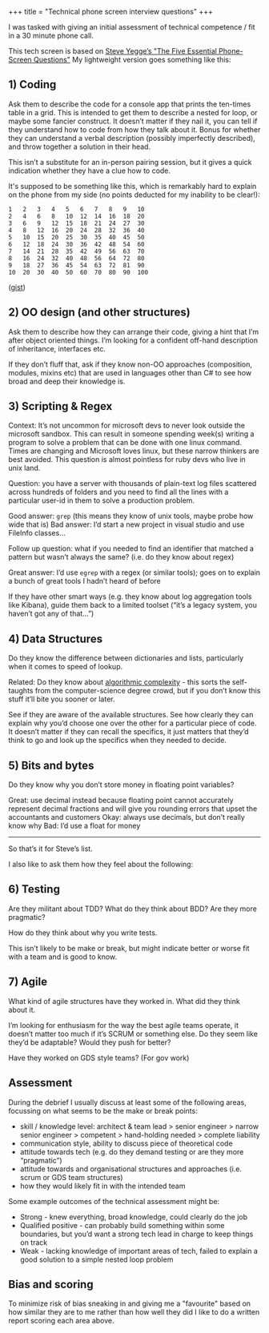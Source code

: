 +++
title = "Technical phone screen interview questions"
+++

I was tasked with giving an initial assessment of technical competence / fit in a 30 minute phone call.

This tech screen is based on [Steve Yegge’s "The Five Essential Phone-Screen Questions"](https://sites.google.com/site/steveyegge2/five-essential-phone-screen-questions)
My lightweight version goes something like this:

## 1) Coding

Ask them to describe the code for a console app that prints the ten-times table in a grid. This is intended to get them to describe a nested for loop, or maybe some fancier construct. It doesn’t matter if they nail it, you can tell if they understand how to code from how they talk about it. Bonus for whether they can understand a verbal description (possibly imperfectly described), and throw together a solution in their head.

This isn’t a substitute for an in-person pairing session, but it gives a quick indication whether they have a clue how to code.

It's supposed to be something like this, which is remarkably hard to explain on the phone from my side (no points deducted for my inability to be clear!):

```
1	2	3	4	5	6	7	8	9	10
2	4	6	8	10	12	14	16	18	20
3	6	9	12	15	18	21	24	27	30
4	8	12	16	20	24	28	32	36	40
5	10	15	20	25	30	35	40	45	50
6	12	18	24	30	36	42	48	54	60
7	14	21	28	35	42	49	56	63	70
8	16	24	32	40	48	56	64	72	80
9	18	27	36	45	54	63	72	81	90
10	20	30	40	50	60	70	80	90	100

```

([gist](https://gist.github.com/timabell/6aaf930fa97854584192faa9ca81e290))

## 2) OO design (and other structures)

Ask them to describe how they can arrange their code, giving a hint that I’m after object oriented things. I’m looking for a confident off-hand description of inheritance, interfaces etc.

If they don’t fluff that, ask if they know non-OO approaches (composition, modules, mixins etc) that are used in languages other than C# to see how broad and deep their knowledge is.

## 3) Scripting & Regex

Context: It’s not uncommon for microsoft devs to never look outside the microsoft sandbox. This can result in someone spending week(s) writing a program to solve a problem that can be done with one linux command. Times are changing and Microsoft loves linux, but these narrow thinkers are best avoided. This question is almost pointless for ruby devs who live in unix land.

Question: you have a server with thousands of plain-text log files scattered across hundreds of folders and you need to find all the lines with a particular user-id in them to solve a production problem.

Good answer: `grep` (this means they know of unix tools, maybe probe how wide that is)
Bad answer: I’d start a new project in visual studio and use FileInfo classes…

Follow up question: what if you needed to find an identifier that matched a pattern but wasn’t always the same? (i.e. do they know about regex)

Great answer: I’d use `egrep` with a regex (or similar tools); goes on to explain a bunch of great tools I hadn’t heard of before

If they have other smart ways (e.g. they know about log aggregation tools like Kibana), guide them back to a limited toolset (“it’s a legacy system, you haven’t got any of that...”)

## 4) Data Structures

Do they know the difference between dictionaries and lists, particularly when it comes to speed of lookup.

Related: Do they know about [algorithmic complexity](https://www.bigocheatsheet.com/) - this sorts the self-taughts from the computer-science degree crowd, but if you don’t know this stuff it’ll bite you sooner or later.

See if they are aware of the available structures.
See how clearly they can explain why you’d choose one over the other for a particular piece of code.
It doesn’t matter if they can recall the specifics, it just matters that they’d think to go and look up the specifics when they needed to decide.

## 5) Bits and bytes

Do they know why you don’t store money in floating point variables?

Great: use decimal instead because floating point cannot accurately represent decimal fractions and will give you rounding errors that upset the accountants and customers
Okay: always use decimals, but don’t really know why
Bad: I’d use a float for money

---

So that’s it for Steve’s list.

I also like to ask them how they feel about the following:

## 6) Testing

Are they militant about TDD? What do they think about BDD? Are they more pragmatic?

How do they think about why you write tests.

This isn’t likely to be make or break, but might indicate better or worse fit with a team and is good to know.

## 7) Agile

What kind of agile structures have they worked in. What did they think about it.

I’m looking for enthusiasm for the way the best agile teams operate, it doesn’t matter too much if it’s SCRUM or something else. Do they seem like they’d be adaptable? Would they push for better?

Have they worked on GDS style teams? (For gov work)

## Assessment

During the debrief I usually discuss at least some of the following areas, focussing on what seems to be the make or break points:

* skill / knowledge level: architect & team lead > senior engineer > narrow senior engineer > competent > hand-holding needed > complete liability
* communication style, ability to discuss piece of theoretical code
* attitude towards tech (e.g. do they demand testing or are they more “pragmatic”)
* attitude towards and organisational structures and approaches (i.e. scrum or GDS team structures)
* how they would likely fit in with the intended team

Some example outcomes of the technical assessment might be:

* Strong - knew everything, broad knowledge, could clearly do the job
* Qualified positive - can probably build something within some boundaries, but you’d want a strong tech lead in charge to keep things on track
* Weak - lacking knowledge of important areas of tech, failed to explain a good solution to a simple nested loop problem

## Bias and scoring

To minimize risk of bias sneaking in and giving me a "favourite" based on how similar they are to me rather than how well they did I like to do a written report scoring each area above.

